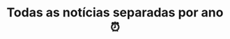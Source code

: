 ---
title: "Todas as notícias separadas por ano ⏰"
permalink: /archive/
layout: posts
author_profile: true
---
